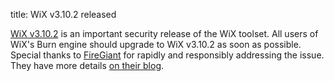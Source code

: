title: WiX v3.10.2 released

[WiX v3.10.2][dl] is an important security release of the WiX toolset. All users of WiX's Burn engine should upgrade to WiX v3.10.2 as soon as possible. Special thanks to [FireGiant](https://www.firegiant.com/) for rapidly and responsibly addressing the issue. They have more details [on their blog](https://www.firegiant.com/blog/2016/1/20/wix-v3.10.2-released/).


[dl]: https://wix.codeplex.com/releases/view/619491

